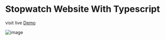 # Stopwatch Website With Typescript
visit live [Demo](https://stopwatch-practice-web.vercel.app/)

![image](https://user-images.githubusercontent.com/64467248/183396647-dcf1748e-6e99-4130-b779-3131cefef7a7.png)
